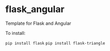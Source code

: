 # flask_angular
Template for Flask and Angular

To install:

`pip install flask`
`pip install flask-triangle`
